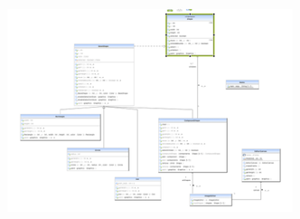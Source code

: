 ![Composite Pattern UML Diagram](https://github.com/muarshad01/Java-Design-Patterns/blob/main/Diagrams/composite/composite.png)
